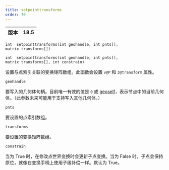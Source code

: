 ```yaml
---
title: setpointtransforms
order: 70
---
```

| 版本 | 18.5 |
| --- | --- |

`int  setpointtransforms(int geohandle, int pnts[], matrix transforms[])`

`int  setpointtransforms(int geohandle, int pnts[], matrix transforms[], int constrain)`

设置与点索引关联的变换矩阵数组。此函数会设置 `v@P` 和 `3@transform` 属性。

`geohandle`

要写入的几何体句柄。目前唯一有效的值是 `0` 或 [geoself](geoself.html "返回当前几何体的句柄")，表示节点中的当前几何体。（此参数未来可能用于支持写入其他几何体。）

`pnts`

要设置的点索引数组。

`transforms`

要设置的变换矩阵数组。

`constrain`

当为 True 时，在修改点世界变换时会更新子点变换。当为 False 时，子点会保持原位，就像在变换手柄上使用子级补偿一样。默认为 True。
